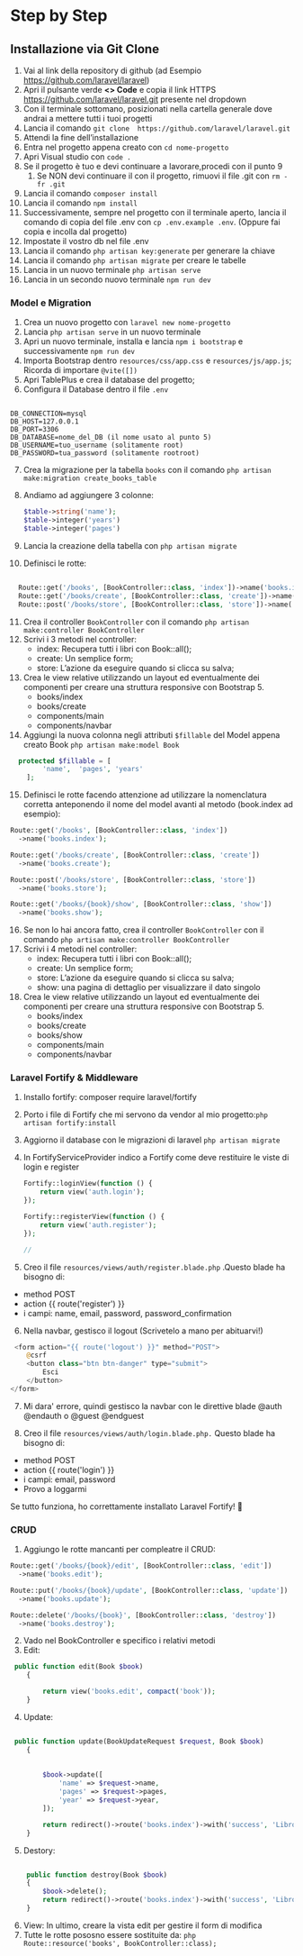 # Step by Step

## Installazione via Git Clone

1. Vai al link della repository di github (ad Esempio https://github.com/laravel/laravel)
2. Apri il pulsante verde **<> Code** e copia il link HTTPS https://github.com/laravel/laravel.git presente nel dropdown
3. Con il terminale sottomano, posizionati nella cartella generale dove andrai a mettere tutti i tuoi progetti
4. Lancia il comando `git clone  https://github.com/laravel/laravel.git`
5. Attendi la fine dell’installazione 
6. Entra nel progetto appena creato con `cd nome-progetto`
7. Apri Visual studio con `code .`
8. Se il progetto è tuo e devi continuare a lavorare,procedi con il punto 9
    1. Se NON devi continuare il con il progetto, rimuovi il file .git con `rm -fr .git` 
9. Lancia il comando `composer install`
10. Lancia il comando `npm install`
11. Successivamente, sempre nel progetto con il terminale aperto, lancia il comando di copia del file .env con `cp .env.example .env`. (Oppure fai copia e incolla dal progetto)
12. Impostate il vostro db nel file .env
13. Lancia il comando `php artisan key:generate` per generare la chiave
14. Lancia il comando `php artisan migrate` per creare le tabelle
15. Lancia in un nuovo terminale `php artisan serve`
16. Lancia in un secondo nuovo terminale `npm run dev`

### Model e Migration
1. Crea un nuovo progetto con `laravel new nome-progetto`
2. Lancia `php artisan serve` in un nuovo terminale
3. Apri un nuovo terminale, installa e lancia `npm i bootstrap` e successivamente `npm run dev`
4. Importa Bootstrap dentro `resources/css/app.css` e `resources/js/app.js`; Ricorda di importare `@vite([])`
5. Apri TablePlus e crea il database del progetto;
6. Configura il Database dentro il file `.env`

```

DB_CONNECTION=mysql 
DB_HOST=127.0.0.1
DB_PORT=3306
DB_DATABASE=nome_del_DB (il nome usato al punto 5)
DB_USERNAME=tuo_username (solitamente root)
DB_PASSWORD=tua_password (solitamente rootroot)
```

7. Crea la migrazione per la tabella `books` con il comando `php artisan make:migration create_books_table`
8. Andiamo ad aggiungere 3 colonne:
    
    ```php
    $table->string('name');
    $table->integer('years')
    $table->integer('pages')
    ```
    
9. Lancia la creazione della tabella con `php artisan migrate`

10. Definisci le rotte:

```php

  Route::get('/books', [BookController::class, 'index'])->name('books.index');
  Route::get('/books/create', [BookController::class, 'create'])->name('books.create');
  Route::post('/books/store', [BookController::class, 'store'])->name('books.store');

```

11. Crea il controller `BookController` con il comando `php artisan make:controller BookController`
12. Scrivi i 3 metodi nel controller:
    - index: Recupera tutti i libri con Book::all();
    - create: Un semplice form;
    - store: L’azione da eseguire quando si clicca su salva;
13. Crea le view relative utilizzando un layout ed eventualmente dei componenti per creare una struttura responsive con Bootstrap 5.
    - books/index
    - books/create
    - components/main
    - components/navbar 
14. Aggiungi la nuova colonna negli attributi `$fillable` del Model appena creato Book
```php artisan make:model Book ```

```php
  protected $fillable = [
        'name',  'pages', 'years'
    ];
```

15. Definisci le rotte facendo attenzione ad utilizzare la nomenclatura corretta anteponendo il nome del model avanti al metodo (book.index ad esempio):

```php 
Route::get('/books', [BookController::class, 'index'])
  ->name('books.index');

Route::get('/books/create', [BookController::class, 'create'])
  ->name('books.create');

Route::post('/books/store', [BookController::class, 'store'])
  ->name('books.store');

Route::get('/books/{book}/show', [BookController::class, 'show'])
  ->name('books.show');
```
16. Se non lo hai ancora fatto, crea il controller `BookController` con il comando `php artisan make:controller BookController`
17. Scrivi i 4 metodi nel controller:
    - index: Recupera tutti i libri con Book::all();
    - create: Un semplice form;
    - store: L’azione da eseguire quando si clicca su salva;
    - show: una pagina di dettaglio per visualizzare il dato singolo
18. Crea le view relative utilizzando un layout ed eventualmente dei componenti per creare una struttura responsive con Bootstrap 5.
    - books/index
    - books/create
    - books/show
    - components/main
    - components/navbar


### Laravel Fortify & Middleware

1. Installo fortify: composer require laravel/fortify

2. Porto i file di Fortify che mi servono da vendor al mio progetto:`php artisan fortify:install`

3. Aggiorno il database con le migrazioni di laravel `php artisan migrate`


4. In FortifyServiceProvider indico a Fortify come deve restituire le viste di login e register

    ```php
    Fortify::loginView(function () {
        return view('auth.login');
    });

    Fortify::registerView(function () {
        return view('auth.register');
    });
 
    // 
    ```
5. Creo il file `resources/views/auth/register.blade.php` .Questo blade ha bisogno di:

- method POST
- action {{ route('register') }}
- i campi: name, email, password, password_confirmation

6. Nella navbar, gestisco il logout (Scrivetelo a mano per abituarvi!)

```php
 <form action="{{ route('logout') }}" method="POST">
    @csrf
    <button class="btn btn-danger" type="submit">
        Esci
    </button>
</form>

```
7. Mi dara' errore, quindi gestisco la navbar con le direttive blade @auth @endauth o @guest @endguest

8. Creo il file `resources/views/auth/login.blade.php.` Questo blade ha bisogno di:

- method POST
- action {{ route('login') }}
- i campi: email, password
- Provo a loggarmi

Se tutto funziona, ho correttamente installato Laravel Fortify! 🚀
### CRUD
1. Aggiungo le rotte mancanti per compleatre il CRUD:
```php 
Route::get('/books/{book}/edit', [BookController::class, 'edit'])
  ->name('books.edit');

Route::put('/books/{book}/update', [BookController::class, 'update'])
  ->name('books.update');

Route::delete('/books/{book}', [BookController::class, 'destroy'])
  ->name('books.destroy');
```

2. Vado nel BookController e specifico i relativi metodi
3. Edit:

```php 
 public function edit(Book $book)
    {

        return view('books.edit', compact('book'));
    }
```

4. Update:
```php

 public function update(BookUpdateRequest $request, Book $book)
    {
       
    
        $book->update([
            'name' => $request->name,
            'pages' => $request->pages,
            'year' => $request->year,
        ]);

        return redirect()->route('books.index')->with('success', 'Libro Aggiornato');
    }

```

5. Destory:

```php

    public function destroy(Book $book)
    {
        $book->delete();
        return redirect()->route('books.index')->with('success', 'Libro Eliminato');
    }
```

6. View: In ultimo, creare la vista edit per gestire il form di modifica
7. Tutte le rotte pososno essere sostituite da: ```php Route::resource('books', BookController::class);```
